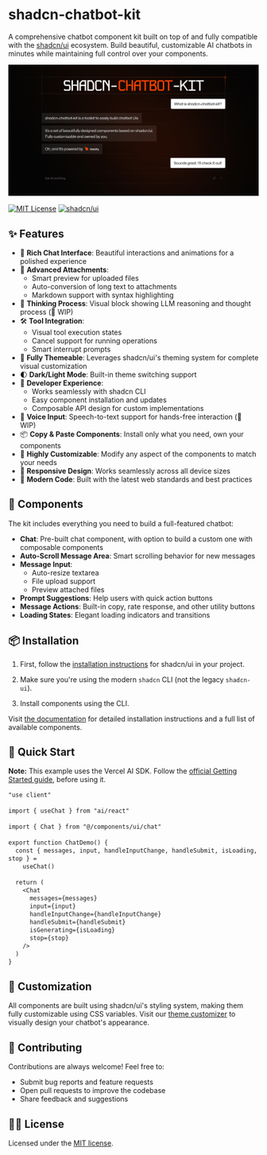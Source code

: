 # shadcn-chatbot-kit

A comprehensive chatbot component kit built on top of and fully compatible with the [shadcn/ui](https://ui.shadcn.com/) ecosystem. Build beautiful, customizable AI chatbots in minutes while maintaining full control over your components.

![hero](apps/www/public/og.jpg)

[![MIT License](https://img.shields.io/badge/License-MIT-green.svg)](https://choosealicense.com/licenses/mit/)
[![shadcn/ui](https://img.shields.io/badge/built%20with-shadcn%2Fui-black.svg)](https://ui.shadcn.com)

## ✨ Features

- 💬 **Rich Chat Interface**: Beautiful interactions and animations for a polished experience
- 📎 **Advanced Attachments**:
  - Smart preview for uploaded files
  - Auto-conversion of long text to attachments
  - Markdown support with syntax highlighting
- 🧠 **Thinking Process**: Visual block showing LLM reasoning and thought process (🚧 WIP)
- 🛠️ **Tool Integration**:
  - Visual tool execution states
  - Cancel support for running operations
  - Smart interrupt prompts
- 🎨 **Fully Themeable**: Leverages shadcn/ui's theming system for complete visual customization
- 🌓 **Dark/Light Mode**: Built-in theme switching support
- 🎯 **Developer Experience**:
  - Works seamlessly with shadcn CLI
  - Easy component installation and updates
  - Composable API design for custom implementations
- 🎤 **Voice Input**: Speech-to-text support for hands-free interaction (🚧 WIP)
- 📦 **Copy & Paste Components**: Install only what you need, own your components
- 🔧 **Highly Customizable**: Modify any aspect of the components to match your needs
- 📱 **Responsive Design**: Works seamlessly across all device sizes
- 🚀 **Modern Code**: Built with the latest web standards and best practices

## 🧩 Components

The kit includes everything you need to build a full-featured chatbot:

- **Chat**: Pre-built chat component, with option to build a custom one with composable components
- **Auto-Scroll Message Area**: Smart scrolling behavior for new messages
- **Message Input**:
  - Auto-resize textarea
  - File upload support
  - Preview attached files
- **Prompt Suggestions**: Help users with quick action buttons
- **Message Actions**: Built-in copy, rate response, and other utility buttons
- **Loading States**: Elegant loading indicators and transitions

## 📦 Installation

1. First, follow the [installation instructions](https://ui.shadcn.com/docs/installation) for shadcn/ui in your project.

2. Make sure you're using the modern `shadcn` CLI (not the legacy `shadcn-ui`).

3. Install components using the CLI.

Visit [the documentation](https://shadcn-chatbot-kit.vercel.app/docs/components/chat) for detailed installation instructions and a full list of available components.

## 🚀 Quick Start

**Note:** This example uses the Vercel AI SDK. Follow the [official Getting Started guide](https://sdk.vercel.ai/docs/getting-started/nextjs-app-router#create-your-application), before using it.

```tsx
"use client"

import { useChat } from "ai/react"

import { Chat } from "@/components/ui/chat"

export function ChatDemo() {
  const { messages, input, handleInputChange, handleSubmit, isLoading, stop } =
    useChat()

  return (
    <Chat
      messages={messages}
      input={input}
      handleInputChange={handleInputChange}
      handleSubmit={handleSubmit}
      isGenerating={isLoading}
      stop={stop}
    />
  )
}
```

## 🎨 Customization

All components are built using shadcn/ui's styling system, making them fully customizable using CSS variables.
Visit our [theme customizer](https://shadcn-chatbot-kit.vercel.app/themes) to visually design your chatbot's appearance.

## 🤝 Contributing

Contributions are always welcome! Feel free to:

- Submit bug reports and feature requests
- Open pull requests to improve the codebase
- Share feedback and suggestions

## 👨‍⚖️ License

Licensed under the [MIT license](https://github.com/Blazity/shadcn-chatbot-kit/blob/main/LICENSE.md).
